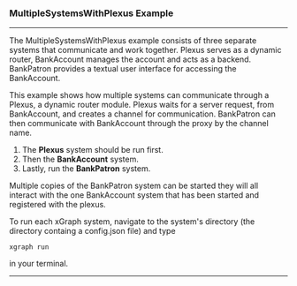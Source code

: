 ### MultipleSystemsWithPlexus Example

---

The MultipleSystemsWithPlexus example consists of three separate systems
that communicate and work together. Plexus serves as a dynamic router,
BankAccount manages the account and acts as a backend. BankPatron provides
a textual user interface for accessing the BankAccount.

This example shows how multiple systems can communicate through a Plexus,
a dynamic router module. Plexus waits for a server request, from BankAccount,
and creates a channel for communication. BankPatron can then communicate
with BankAccount through the proxy by the channel name.

1. The **Plexus** system should be run first.
2. Then the **BankAccount** system.
3. Lastly, run the **BankPatron** system.

Multiple copies of the BankPatron system can be started they will all
interact with the one BankAccount system that has been started and
registered with the plexus.


To run each xGraph system, navigate to the system's directory (the
directory containg a config.json file) and type 

    xgraph run

in your terminal.

---